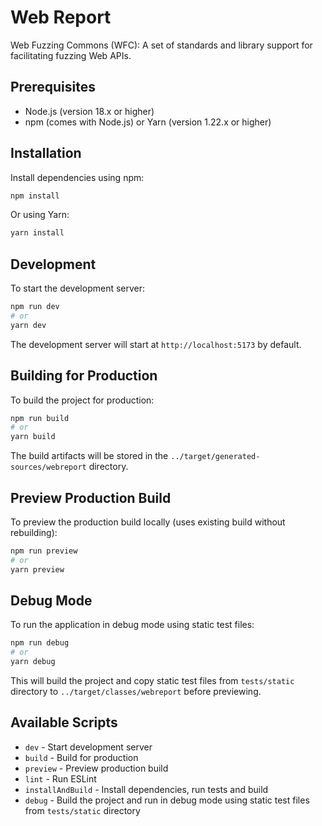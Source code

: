 # Web Report

Web Fuzzing Commons (WFC): A set of standards and library support for facilitating fuzzing Web APIs.


## Prerequisites

- Node.js (version 18.x or higher)
- npm (comes with Node.js) or Yarn (version 1.22.x or higher)

## Installation

Install dependencies using npm:
```bash
npm install
```

Or using Yarn:
```bash
yarn install
```

## Development

To start the development server:

```bash
npm run dev
# or
yarn dev
```

The development server will start at `http://localhost:5173` by default.

## Building for Production

To build the project for production:

```bash
npm run build
# or
yarn build
```

The build artifacts will be stored in the `../target/generated-sources/webreport` directory.

## Preview Production Build

To preview the production build locally (uses existing build without rebuilding):

```bash
npm run preview
# or
yarn preview
```

## Debug Mode

To run the application in debug mode using static test files:

```bash
npm run debug
# or
yarn debug
```

This will build the project and copy static test files from `tests/static` directory to `../target/classes/webreport` before previewing.

## Available Scripts

- `dev` - Start development server
- `build` - Build for production
- `preview` - Preview production build
- `lint` - Run ESLint
- `installAndBuild` - Install dependencies, run tests and build
- `debug` - Build the project and run in debug mode using static test files from `tests/static` directory

